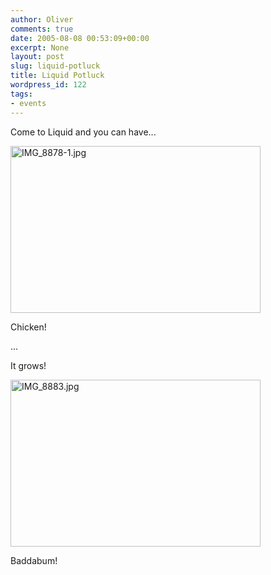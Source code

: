 ```yaml
---
author: Oliver
comments: true
date: 2005-08-08 00:53:09+00:00
excerpt: None
layout: post
slug: liquid-potluck
title: Liquid Potluck
wordpress_id: 122
tags:
- events
---
```


Come to Liquid and you can have...

<img alt="IMG_8878-1.jpg" src="http://www.oliverweb.com/images05/blog/IMG_8878-1.jpg" width="400" height="267" />

Chicken!

...

It grows!

<img alt="IMG_8883.jpg" src="http://www.oliverweb.com/images05/blog/IMG_8883.jpg" width="400" height="267" />

Baddabum!